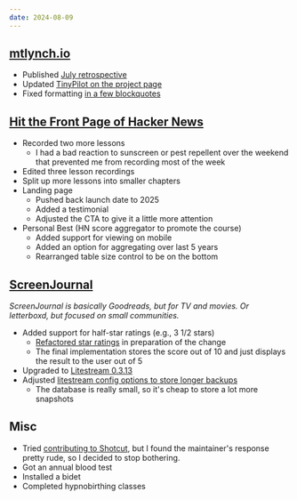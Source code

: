 ```yaml
---
date: 2024-08-09
---
```


## [mtlynch.io](https://mtlynch.io)

- Published [July retrospective](https://mtlynch.io/retrospectives/2024/08/)
- Updated [TinyPilot on the project page](https://github.com/mtlynch/mtlynch.io/pull/1248)
- Fixed formatting [in a few blockquotes](https://github.com/mtlynch/mtlynch.io/pull/1250)

## [Hit the Front Page of Hacker News](https://hitthefrontpage.com)

- Recorded two more lessons
  - I had a bad reaction to sunscreen or pest repellent over the weekend that prevented me from recording most of the week
- Edited three lesson recordings
- Split up more lessons into smaller chapters
- Landing page
  - Pushed back launch date to 2025
  - Added a testimonial
  - Adjusted the CTA to give it a little more attention
- Personal Best (HN score aggregator to promote the course)
  - Added support for viewing on mobile
  - Added an option for aggregating over last 5 years
  - Rearranged table size control to be on the bottom

## [ScreenJournal](https://thescreenjournal.com/)

_ScreenJournal is basically Goodreads, but for TV and movies. Or letterboxd, but focused on small communities._

- Added support for half-star ratings (e.g., 3 1/2 stars)
  - [Refactored star ratings](https://github.com/mtlynch/screenjournal/pull/317) in preparation of the change
  - The final implementation stores the score out of 10 and just displays the result to the user out of 5
- Upgraded to [Litestream 0.3.13](https://github.com/mtlynch/screenjournal/pull/314)
- Adjusted [litestream config options to store longer backups](https://github.com/mtlynch/screenjournal/pull/320)
  - The database is really small, so it's cheap to store a lot more snapshots

## Misc

- Tried [contributing to Shotcut](https://github.com/mltframework/shotcut/pull/1562), but I found the maintainer's response pretty rude, so I decided to stop bothering.
- Got an annual blood test
- Installed a bidet
- Completed hypnobirthing classes
